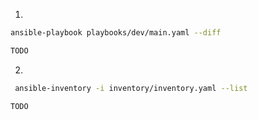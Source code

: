1.

```bash
ansible-playbook playbooks/dev/main.yaml --diff
```

```bash
TODO
```

2.

```bash
 ansible-inventory -i inventory/inventory.yaml --list
```

```bash
TODO
```
